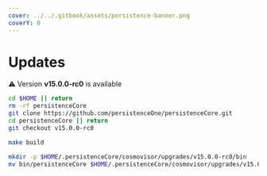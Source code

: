 ```yaml
---
cover: ../../.gitbook/assets/persistence-banner.png
coverY: 0
---
```


# Updates

⚠️ Version **v15.0.0-rc0** is available

```bash
cd $HOME || return
rm -rf persistenceCore
git clone https://github.com/persistenceOne/persistenceCore.git
cd persistenceCore || return
git checkout v15.0.0-rc0

make build

mkdir -p $HOME/.persistenceCore/cosmovisor/upgrades/v15.0.0-rc0/bin
mv bin/persistenceCore $HOME/.persistenceCore/cosmovisor/upgrades/v15.0.0-rc0/bin/
```
